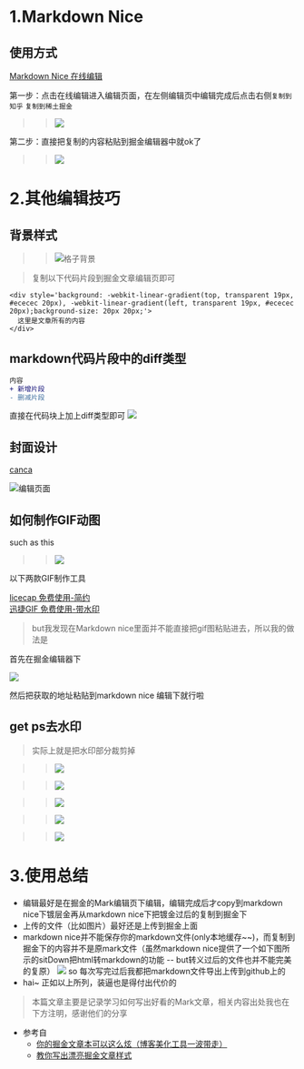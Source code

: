 # 1.Markdown Nice  
## 使用方式
[Markdown Nice 在线编辑](https://www.mdnice.com/)

第一步：点击在线编辑进入编辑页面，在左侧编辑页中编辑完成后点击右侧`复制到知乎` `复制到稀土掘金`
>>![](https://imgkr2.cn-bj.ufileos.com/14793c55-162f-42d3-939a-5a72eb4b6520.png?UCloudPublicKey=TOKEN_8d8b72be-579a-4e83-bfd0-5f6ce1546f13&Signature=GZmTWImuHgoWUPlJ5gEOzwonQLA%253D&Expires=1603967153)


第二步：直接把复制的内容粘贴到掘金编辑器中就ok了
>>![](https://imgkr2.cn-bj.ufileos.com/407c2bff-23da-496b-8de5-e3bf6ca04660.png?UCloudPublicKey=TOKEN_8d8b72be-579a-4e83-bfd0-5f6ce1546f13&Signature=6s%252FSzYHbby1mDYHDmGfBZ5xBuH0%253D&Expires=1603967215)


# 2.其他编辑技巧

## 背景样式

>>![格子背景](https://p6-juejin.byteimg.com/tos-cn-i-k3u1fbpfcp/53bfcc208c20477a9e71e986fcbb5057~tplv-k3u1fbpfcp-watermark.image)

> 复制以下代码片段到掘金文章编辑页即可
```
<div style='background: -webkit-linear-gradient(top, transparent 19px, #ececec 20px), -webkit-linear-gradient(left, transparent 19px, #ececec 20px);background-size: 20px 20px;'>
  这里是文章所有的内容
</div>
```

## markdown代码片段中的diff类型
```diff
内容
+ 新增片段
- 删减片段
```
直接在代码块上加上diff类型即可
![](https://p1-juejin.byteimg.com/tos-cn-i-k3u1fbpfcp/5bd8bd711953414fb5e7ac2b74c55945~tplv-k3u1fbpfcp-watermark.image)

## 封面设计
[canca](https://www.canva.cn/)  

![编辑页面](https://p3-juejin.byteimg.com/tos-cn-i-k3u1fbpfcp/6f5ccd26d45740f9b4838118ffac3c4e~tplv-k3u1fbpfcp-watermark.image)

## 如何制作GIF动图
such as this

>> ![](https://p9-juejin.byteimg.com/tos-cn-i-k3u1fbpfcp/fe787143fa3b424fbf2ecc2668801d53~tplv-k3u1fbpfcp-watermark.image)

以下两款GIF制作工具

[licecap 免费使用-简约](https://licecap.en.softonic.com/download)  
[迅捷GIF 免费使用-带水印](https://www2.tianduntech.com/xjgif/index.html) 

> but我发现在Markdown nice里面并不能直接把gif图粘贴进去，所以我的做法是

首先在掘金编辑器下

![](https://p3-juejin.byteimg.com/tos-cn-i-k3u1fbpfcp/ba4e5b2d573348499727617de89beb43~tplv-k3u1fbpfcp-watermark.image)

然后把获取的地址粘贴到markdown nice 编辑下就行啦
## get ps去水印
> 实际上就是把水印部分裁剪掉

>> ![](https://p3-juejin.byteimg.com/tos-cn-i-k3u1fbpfcp/75922456cc1b4271b60f67428b562b37~tplv-k3u1fbpfcp-watermark.image)

>> ![](https://p1-juejin.byteimg.com/tos-cn-i-k3u1fbpfcp/ebe12ba235094e49a10d43f3b8e28e47~tplv-k3u1fbpfcp-watermark.image)

>> ![](https://p9-juejin.byteimg.com/tos-cn-i-k3u1fbpfcp/3149640e590348c99c5ced78300c8bc2~tplv-k3u1fbpfcp-watermark.image)

>> ![](https://p1-juejin.byteimg.com/tos-cn-i-k3u1fbpfcp/92dc30e55f7e462f93816732aadd868d~tplv-k3u1fbpfcp-watermark.image)

>> ![](https://p3-juejin.byteimg.com/tos-cn-i-k3u1fbpfcp/ca481e4556b44cdd99816067053dc6be~tplv-k3u1fbpfcp-watermark.image)

# 3.使用总结
* 编辑最好是在掘金的Mark编辑页下编辑，编辑完成后才copy到markdown nice下镀层金再从markdown nice下把镀金过后的复制到掘金下
* 上传的文件（比如图片）最好还是上传到掘金上面
* markdown nice并不能保存你的markdown文件(only本地缓存~~)，而复制到掘金下的内容并不是原mark文件（虽然markdown nice提供了一个如下图所示的sitDown把html转markdown的功能 -- but转义过后的文件也并不能完美的复原）
![](https://p1-juejin.byteimg.com/tos-cn-i-k3u1fbpfcp/f18fcb59b3e24db1924c33cac3fa36cb~tplv-k3u1fbpfcp-watermark.image)
so 每次写完过后我都把markdown文件导出上传到github上的
* hai~ 正如以上所列，装逼也是得付出代价的

> 本篇文章主要是记录学习如何写出好看的Mark文章，相关内容出处我也在下方注明，感谢他们的分享

- 参考自
  - [你的掘金文章本可以这么炫（博客美化工具一波带走）](https://juejin.im/post/6844904067961978894)
  - [教你写出漂亮掘金文章样式](https://juejin.im/post/6844904105274523661)
 


